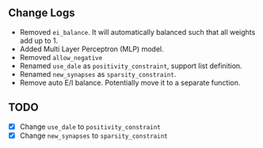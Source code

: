 ## Change Logs
- Removed `ei_balance`. It will automatically balanced such that all weights add up to 1.
- Added Multi Layer Perceptron (MLP) model.
- Removed `allow_negative`
- Renamed `use_dale` as `positivity_constraint`, support list definition.
- Renamed `new_synapses` as `sparsity_constraint`.
- Remove auto E/I balance. Potentially move it to a separate function.


## TODO
- [x] Change `use_dale` to `positivity_constraint`
- [x] Change `new_synapses` to `sparsity_constraint`